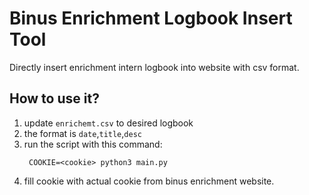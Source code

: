# Binus Enrichment Logbook Insert Tool

Directly insert enrichment intern logbook into website with csv format.

## How to use it?

1. update ```enrichemt.csv``` to desired logbook
2. the format is ```date```,```title```,```desc```
3. run the script with this command:
   ```commandline
    COOKIE=<cookie> python3 main.py
4. fill cookie with actual cookie from binus enrichment website.